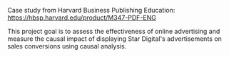 Case study from Harvard Business Publishing Education: https://hbsp.harvard.edu/product/M347-PDF-ENG

This project goal is to assess the effectiveness of online advertising and measure the causal impact of displaying Star Digital's advertisements on sales conversions using causal analysis.
